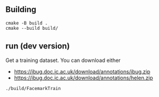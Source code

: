 

## Building

```
cmake -B build .
cmake --build build/
```

## run (dev version)

Get a training dataset. You can download either

* https://ibug.doc.ic.ac.uk/download/annotations/ibug.zip
* https://ibug.doc.ic.ac.uk/download/annotations/helen.zip

```
./build/FacemarkTrain 
```
